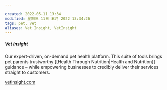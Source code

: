```yaml
---

created: 2022-05-11 13:34
modified: 星期三 11日 五月 2022 13:34:26
tags: pet, vet
aliases: Vet Insight, VetInsight
---
```

##### Vet Insight
Our expert-driven, on-demand pet health platform. This suite of tools brings pet parents trustworthy [[Health Through Nutrition|Health and Nutrition]] guidance – while empowering businesses to credibly deliver their services straight to customers.

[vetinsight.com](https://vetinsight.com/ "Opens in new window")